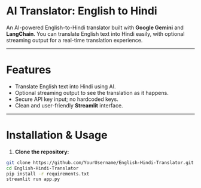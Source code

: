 # AI Translator: English to Hindi

An AI-powered English-to-Hindi translator built with **Google Gemini** and **LangChain**. You can translate English text into Hindi easily, with optional streaming output for a real-time translation experience.

---

# Features

- Translate English text into Hindi using AI.
- Optional streaming output to see the translation as it happens.
- Secure API key input; no hardcoded keys.
- Clean and user-friendly **Streamlit** interface.

---

# Installation & Usage

1. **Clone the repository:**
```bash
git clone https://github.com/YourUsername/English-Hindi-Translator.git
cd English-Hindi-Translator
pip install -r requirements.txt
streamlit run app.py
```
